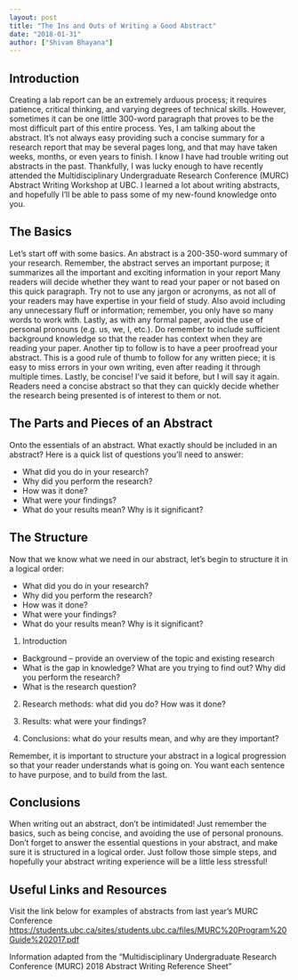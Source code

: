 ```yaml
---
layout: post
title: "The Ins and Outs of Writing a Good Abstract"
date: "2018-01-31"
author: ["Shivam Bhayana"]
---
```


## Introduction

Creating a lab report can be an extremely arduous process; it requires patience, critical thinking, and varying degrees of technical skills. However, sometimes it can be one little 300-word paragraph that proves to be the most difficult part of this entire process. Yes, I am talking about the abstract. 
It’s not always easy providing such a concise summary for a research report that may be several pages long, and that may have taken weeks, months, or even years to finish. I know I have had trouble writing out abstracts in the past. Thankfully, I was lucky enough to have recently attended the Multidisciplinary Undergraduate Research Conference (MURC) Abstract Writing Workshop at UBC. 
I learned a lot about writing abstracts, and hopefully I’ll be able to pass some of my new-found knowledge onto you. 

## The Basics

Let’s start off with some basics. An abstract is a 200-350-word summary of your research. Remember, the abstract serves an important purpose; it summarizes all the important and exciting information in your report Many readers will decide whether they want to read your paper or not based on this quick paragraph. Try not to use any jargon or acronyms, as not all of your readers may have expertise in your field of study. 
Also avoid including any unnecessary fluff or information; remember, you only have so many words to work with. Lastly, as with any formal paper, avoid the use of personal pronouns (e.g. us, we, I, etc.). Do remember to include sufficient background knowledge so that the reader has context when they are reading your paper. Another tip to follow is to have a peer proofread your abstract. 
This is a good rule of thumb to follow for any written piece; it is easy to miss errors in your own writing, even after reading it through multiple times. Lastly, be concise! I’ve said it before, but I will say it again.
Readers need a concise abstract so that they can quickly decide whether the research being presented is of interest to them or not. 

## The Parts and Pieces of an Abstract 

Onto the essentials of an abstract. What exactly should be included in an abstract? 
Here is a quick list of questions you’ll need to answer:

- What did you do in your research?
- Why did you perform the research?
- How was it done?
- What were your findings?
- What do your results mean? Why is it significant?

## The Structure

Now that we know what we need in our abstract, let’s begin to structure it in a logical order:

- What did you do in your research?
- Why did you perform the research?
- How was it done?
- What were your findings?
- What do your results mean? Why is it significant?

1)	Introduction

  - Background – provide an overview of the topic and existing research
  - What is the gap in knowledge? What are you trying to find out? Why did you perform the research?
  - What is the research question?

2)	Research methods: what did you do? How was it done?

3)	Results: what were your findings?

4)	Conclusions: what do your results mean, and why are they important? 

Remember, it is important to structure your abstract in a logical progression so that your reader understands what is going on. 
You want each sentence to have purpose, and to build from the last. 

## Conclusions

When writing out an abstract, don’t be intimidated! Just remember the basics, such as being concise, and avoiding the use of personal pronouns. Don’t forget to answer the essential questions in your abstract, and make sure it is structured in a logical order. 
Just follow those simple steps, and hopefully your abstract writing experience will be a little less stressful!

## Useful Links and Resources

Visit the link below for examples of abstracts from last year’s MURC Conference   https://students.ubc.ca/sites/students.ubc.ca/files/MURC%20Program%20Guide%202017.pdf 

Information adapted from the “Multidisciplinary Undergraduate Research Conference (MURC) 2018 Abstract Writing Reference Sheet” 
      

